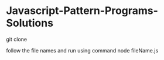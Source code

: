 # Javascript-Pattern-Programs-Solutions

git clone 

follow the file names and run using command node fileName.js

